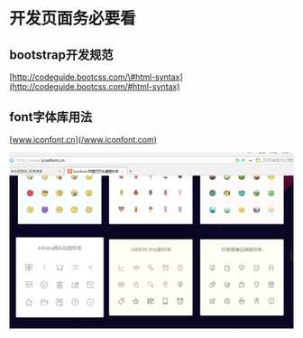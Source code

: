 # 开发页面务必要看

## bootstrap开发规范

[http://codeguide.bootcss.com/\#html-syntax](http://codeguide.bootcss.com/#html-syntax)

## font字体库用法

[www.iconfont.cn](/www.iconfont.com)

![](/assets/QQ图片20170523161941.png)



